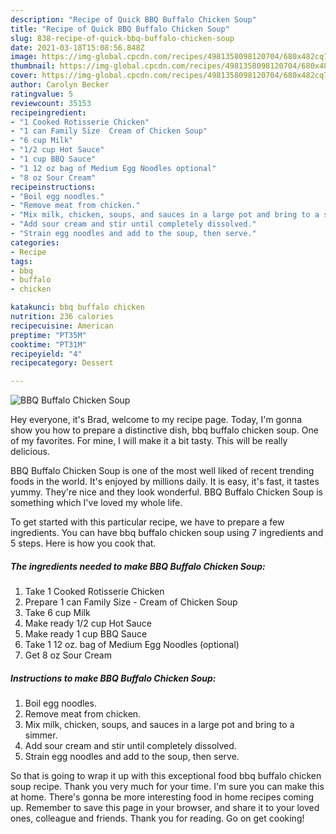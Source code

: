 ```yaml
---
description: "Recipe of Quick BBQ Buffalo Chicken Soup"
title: "Recipe of Quick BBQ Buffalo Chicken Soup"
slug: 838-recipe-of-quick-bbq-buffalo-chicken-soup
date: 2021-03-18T15:08:56.848Z
image: https://img-global.cpcdn.com/recipes/4981358098120704/680x482cq70/bbq-buffalo-chicken-soup-recipe-main-photo.jpg
thumbnail: https://img-global.cpcdn.com/recipes/4981358098120704/680x482cq70/bbq-buffalo-chicken-soup-recipe-main-photo.jpg
cover: https://img-global.cpcdn.com/recipes/4981358098120704/680x482cq70/bbq-buffalo-chicken-soup-recipe-main-photo.jpg
author: Carolyn Becker
ratingvalue: 5
reviewcount: 35153
recipeingredient:
- "1 Cooked Rotisserie Chicken"
- "1 can Family Size  Cream of Chicken Soup"
- "6 cup Milk"
- "1/2 cup Hot Sauce"
- "1 cup BBQ Sauce"
- "1 12 oz bag of Medium Egg Noodles optional"
- "8 oz Sour Cream"
recipeinstructions:
- "Boil egg noodles."
- "Remove meat from chicken."
- "Mix milk, chicken, soups, and sauces in a large pot and bring to a simmer."
- "Add sour cream and stir until completely dissolved."
- "Strain egg noodles and add to the soup, then serve."
categories:
- Recipe
tags:
- bbq
- buffalo
- chicken

katakunci: bbq buffalo chicken 
nutrition: 236 calories
recipecuisine: American
preptime: "PT35M"
cooktime: "PT31M"
recipeyield: "4"
recipecategory: Dessert

---
```



![BBQ Buffalo Chicken Soup](https://img-global.cpcdn.com/recipes/4981358098120704/680x482cq70/bbq-buffalo-chicken-soup-recipe-main-photo.jpg)

Hey everyone, it's Brad, welcome to my recipe page. Today, I'm gonna show you how to prepare a distinctive dish, bbq buffalo chicken soup. One of my favorites. For mine, I will make it a bit tasty. This will be really delicious.

BBQ Buffalo Chicken Soup is one of the most well liked of recent trending foods in the world. It's enjoyed by millions daily. It is easy, it's fast, it tastes yummy. They're nice and they look wonderful. BBQ Buffalo Chicken Soup is something which I've loved my whole life.




To get started with this particular recipe, we have to prepare a few ingredients. You can have bbq buffalo chicken soup using 7 ingredients and 5 steps. Here is how you cook that.

<!--inarticleads1-->

##### The ingredients needed to make BBQ Buffalo Chicken Soup:

1. Take 1 Cooked Rotisserie Chicken
1. Prepare 1 can Family Size - Cream of Chicken Soup
1. Take 6 cup Milk
1. Make ready 1/2 cup Hot Sauce
1. Make ready 1 cup BBQ Sauce
1. Take 1 12 oz. bag of Medium Egg Noodles (optional)
1. Get 8 oz Sour Cream




<!--inarticleads2-->

##### Instructions to make BBQ Buffalo Chicken Soup:

1. Boil egg noodles.
1. Remove meat from chicken.
1. Mix milk, chicken, soups, and sauces in a large pot and bring to a simmer.
1. Add sour cream and stir until completely dissolved.
1. Strain egg noodles and add to the soup, then serve.




So that is going to wrap it up with this exceptional food bbq buffalo chicken soup recipe. Thank you very much for your time. I'm sure you can make this at home. There's gonna be more interesting food in home recipes coming up. Remember to save this page in your browser, and share it to your loved ones, colleague and friends. Thank you for reading. Go on get cooking!
